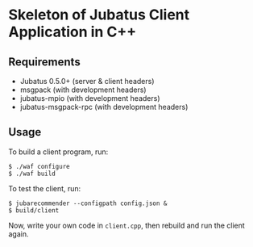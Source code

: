 Skeleton of Jubatus Client Application in C++
==============================================

Requirements
------------

* Jubatus 0.5.0+ (server & client headers)
* msgpack (with development headers)
* jubatus-mpio (with development headers)
* jubatus-msgpack-rpc (with development headers)

Usage
-----

To build a client program, run:

```
$ ./waf configure
$ ./waf build
```

To test the client, run:

```
$ jubarecommender --configpath config.json &
$ build/client
```

Now, write your own code in `client.cpp`, then rebuild and run the client again.
